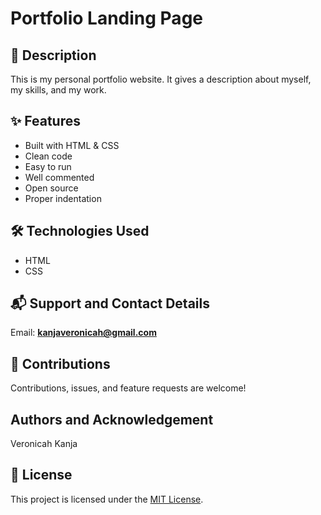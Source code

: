 # Portfolio Landing Page

## 📖 Description
This is my personal portfolio website. It gives a description about myself, my skills, and my work.

## ✨ Features
- Built with HTML & CSS  
- Clean code  
- Easy to run  
- Well commented  
- Open source  
- Proper indentation  

## 🛠️ Technologies Used
- HTML  
- CSS  

## 📬 Support and Contact Details
Email: **kanjaveronicah@gmail.com**  

## 🤝 Contributions
Contributions, issues, and feature requests are welcome!  

## Authors and Acknowledgement
Veronicah Kanja

## 📜 License
This project is licensed under the [MIT License](./LICENSE).
